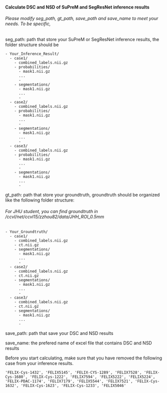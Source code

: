 #### Calculate DSC and NSD of SuPreM and SegResNet inference results
###### Please modify seg_path, gt_path, save_path and save_name to meet your needs. To be specific,

seg_path: path that store your SuPreM or SegResNet inference results, the folder structure should be 
```
- Your_Inference_Result/
  - case1/
    - combined_labels.nii.gz
    - probabilities/
      - mask1.nii.gz
      ...
      - 
    - segmentations/
      - mask1.nii.gz
      ...
      - 
  - case2/
    - combined_labels.nii.gz
    - probabilities/
      - mask1.nii.gz
      ...
      - 
    - segmentations/
      - mask1.nii.gz
      ...
      - 
  - case3/
    - combined_labels.nii.gz
    - probabilities/
      - mask1.nii.gz
      ...
      - 
    - segmentations/
      - mask1.nii.gz
      ...
      - 
```

gt_path: path that store your groundtruth, groundtruth should be organized like the following folder structure:
###### For JHU student, you can find groundtruth in /ccvl/net/ccvl15/zzhou82/data/JHH_ROI_0.5mm
```
- Your_Groundtruth/
  - case1/
    - combined_labels.nii.gz
    - ct.nii.gz
    - segmentations/
      - mask1.nii.gz
      ...
      - 
  - case2/
    - combined_labels.nii.gz
    - ct.nii.gz
    - segmentations/
      - mask1.nii.gz
      ...
      - 
  - case3/
    - combined_labels.nii.gz
    - ct.nii.gz
    - segmentations/
      - mask1.nii.gz
      ...
      - 
```
save_path: path that save your DSC and NSD results

save_name: the prefered name of excel file that contains DSC and NSD results

Before you start calculating, make sure that you have removed the following case from your inference results.
```
'FELIX-Cys-1432', 'FELIX5145', 'FELIX-CYS-1289', 'FELIX7528', 'FELIX-Cys-1680', 'FELIX-Cys-1222', 'FELIX7594', 'FELIX5222', 'FELIX5224', 'FELIX-PDAC-1174', 'FELIX7179', 'FELIX5544', 'FELIX7521', 'FELIX-Cys-1632', 'FELIX-Cys-1623', 'FELIX-Cys-1233', 'FELIX5046'
```
